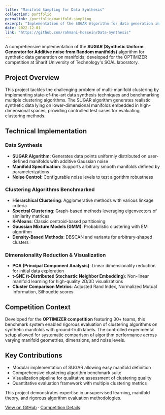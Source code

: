 ```yaml
---
title: "Manifold Sampling for Data Synthesis"
collection: portfolio
permalink: /portfolio/manifold-sampling
excerpt: "Implementation of the SUGAR Algorithm for data generation in Multi-Manifold Clustering, including a comprehensive benchmark of clustering algorithms."
date: 2022-12-01
link: "https://github.com/rahmani-hossein/Data-Synthesis"
---
```


A comprehensive implementation of the **SUGAR (Synthetic Uniform Generator for Additive noise from Random manifolds)** algorithm for synthetic data generation on manifolds, developed for the OPTIMIZER competition at Sharif University of Technology's SOAL laboratory.

## Project Overview

This project tackles the challenging problem of multi-manifold clustering by implementing state-of-the-art data synthesis techniques and benchmarking multiple clustering algorithms. The SUGAR algorithm generates realistic synthetic data lying on lower-dimensional manifolds embedded in high-dimensional spaces, providing controlled test cases for evaluating clustering methods.

## Technical Implementation

### Data Synthesis
- **SUGAR Algorithm**: Generates data points uniformly distributed on user-defined manifolds with additive Gaussian noise
- **Manifold Specification**: Supports arbitrary smooth manifolds defined by parameterizations
- **Noise Control**: Configurable noise levels to test algorithm robustness

### Clustering Algorithms Benchmarked
- **Hierarchical Clustering**: Agglomerative methods with various linkage criteria
- **Spectral Clustering**: Graph-based methods leveraging eigenvectors of similarity matrices
- **K-Means**: Classic centroid-based partitioning
- **Gaussian Mixture Models (GMM)**: Probabilistic clustering with EM algorithm
- **Density-Based Methods**: DBSCAN and variants for arbitrary-shaped clusters

### Dimensionality Reduction & Visualization
- **PCA (Principal Component Analysis)**: Linear dimensionality reduction for initial data exploration
- **t-SNE (t-Distributed Stochastic Neighbor Embedding)**: Non-linear manifold learning for high-quality 2D/3D visualizations
- **Cluster Comparison Metrics**: Adjusted Rand Index, Normalized Mutual Information, Silhouette scores

## Competition Context

Developed for the **OPTIMIZER competition** featuring 30+ teams, this benchmark system enabled rigorous evaluation of clustering algorithms on synthetic manifolds with ground-truth labels. The controlled experimental setup allowed for systematic comparison of algorithm performance across varying manifold geometries, dimensions, and noise levels.

## Key Contributions

- Modular implementation of SUGAR allowing easy manifold definition
- Comprehensive clustering algorithm benchmark suite
- Visualization pipeline for qualitative assessment of clustering quality
- Quantitative evaluation framework with multiple clustering metrics

This project demonstrates expertise in unsupervised learning, manifold theory, and rigorous algorithm evaluation methodologies.

[View on GitHub](https://github.com/rahmani-hossein/Data-Synthesis) · [Competition Details](https://github.com/rahmani-hossein/Data-Synthesis#optimizer-competition)
